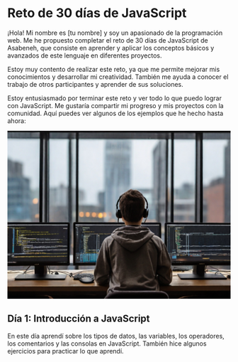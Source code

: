 # Reto de 30 días de JavaScript

¡Hola! Mi nombre es [tu nombre] y soy un apasionado de la programación web. Me he propuesto completar el reto de 30 días de JavaScript de Asabeneh, que consiste en aprender y aplicar los conceptos básicos y avanzados de este lenguaje en diferentes proyectos.

Estoy muy contento de realizar este reto, ya que me permite mejorar mis conocimientos y desarrollar mi creatividad. También me ayuda a conocer el trabajo de otros participantes y aprender de sus soluciones.

Estoy entusiasmado por terminar este reto y ver todo lo que puedo lograr con JavaScript. Me gustaría compartir mi progreso y mis proyectos con la comunidad. Aquí puedes ver algunos de los ejemplos que he hecho hasta ahora:

![A logo of JavaScript](./bro.jpg)

## Día 1: Introducción a JavaScript

En este día aprendí sobre los tipos de datos, las variables, los operadores, los comentarios y las consolas en JavaScript. También hice algunos ejercicios para practicar lo que aprendí.
